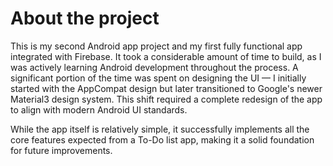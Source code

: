 # About the project
This is my second Android app project and my first fully functional app integrated with Firebase. It took a considerable amount of time to build, as I was actively learning Android development throughout the process. A significant portion of the time was spent on designing the UI — I initially started with the AppCompat design but later transitioned to Google's newer Material3 design system. This shift required a complete redesign of the app to align with modern Android UI standards.

While the app itself is relatively simple, it successfully implements all the core features expected from a To-Do list app, making it a solid foundation for future improvements.
